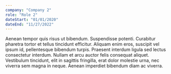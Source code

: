 ```yaml
---
company: "Company 2"
role: "Role 2"
dateStart: "01/01/2020"
dateEnd: "11/27/2022"
---
```


Aenean tempor quis risus ut bibendum. Suspendisse potenti. Curabitur pharetra tortor et tellus tincidunt efficitur. Aliquam enim eros, suscipit vel ipsum id, pellentesque bibendum turpis. Praesent interdum ligula sed lectus consectetur interdum. Nullam et arcu auctor felis consequat aliquet. Vestibulum tincidunt, elit in sagittis fringilla, erat dolor molestie urna, nec viverra sem magna in neque. Aenean imperdiet bibendum diam ac viverra.
